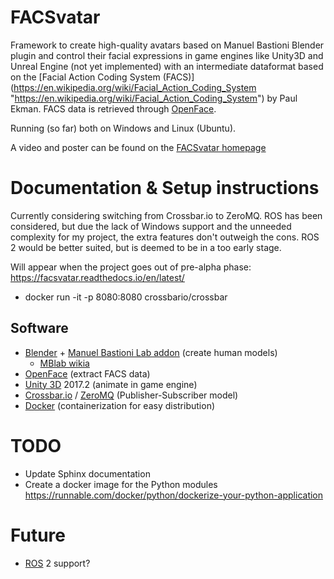# FACSvatar

Framework to create high-quality avatars based on Manuel Bastioni Blender plugin and control their facial expressions in game engines like Unity3D and Unreal Engine (not yet implemented) with an intermediate dataformat based on the [Facial Action Coding System (FACS)] (https://en.wikipedia.org/wiki/Facial_Action_Coding_System "https://en.wikipedia.org/wiki/Facial_Action_Coding_System") by Paul Ekman. FACS data is retrieved through [OpenFace](https://github.com/TadasBaltrusaitis/OpenFace "https://github.com/TadasBaltrusaitis/OpenFace").

Running (so far) both on Windows and Linux (Ubuntu).

A video and poster can be found on the [FACSvatar homepage](https://surafusoft.eu/facsvatar/ "https://surafusoft.eu/facsvatar/")

# Documentation & Setup instructions
Currently considering switching from Crossbar.io to ZeroMQ.
ROS has been considered, but due the lack of Windows support and the unneeded complexity for my project, the extra features don't outweigh the cons. ROS 2 would be better suited, but is deemed to be in a too early stage.

Will appear when the project goes out of pre-alpha phase:
https://facsvatar.readthedocs.io/en/latest/

- docker run -it -p 8080:8080 crossbario/crossbar

## Software
* [Blender](https://www.blender.org/) + [Manuel Bastioni Lab addon](http://www.manuelbastioni.com/)  (create human models)
  * [MBlab wikia](http://manuelbastionilab.wikia.com/wiki/Manuel_Bastioni_Lab_Wiki) 
* [OpenFace](https://github.com/TadasBaltrusaitis/OpenFace)  (extract FACS data)
* [Unity 3D](https://unity3d.com/) 2017.2 (animate in game engine)
* [Crossbar.io](https://crossbar.io/) / [ZeroMQ](http://zeromq.org/) (Publisher-Subscriber model)
* [Docker](https://www.docker.com/)  (containerization for easy distribution)



# TODO

- Update Sphinx documentation
- Create a docker image for the Python modules
https://runnable.com/docker/python/dockerize-your-python-application

# Future
- [ROS](https://github.com/ros2/ros2/wiki) 2 support?
